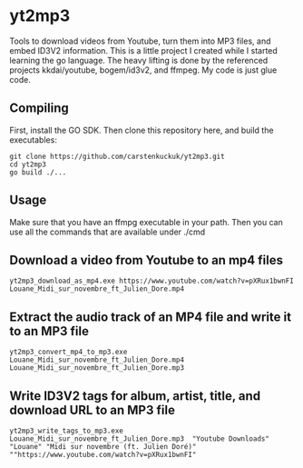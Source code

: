 # yt2mp3
Tools to download videos from Youtube, turn them into MP3 files, and embed ID3V2 information. This is a
little project I created while I started learning the go language. The heavy lifting is done by the
referenced projects kkdai/youtube, bogem/id3v2, and ffmpeg. My code is just glue code.

## Compiling
First, install the GO SDK. Then clone this repository here, and build the executables:
```
git clone https://github.com/carstenkuckuk/yt2mp3.git
cd yt2mp3
go build ./...
```

## Usage
Make sure that you have an ffmpg executable in your path. Then you can use all the commands that are
available under ./cmd

## Download a video from Youtube to an mp4 files
```
yt2mp3_download_as_mp4.exe https://www.youtube.com/watch?v=pXRux1bwnFI Louane_Midi_sur_novembre_ft_Julien_Dore.mp4
```

## Extract the audio track of an MP4 file and write it to an MP3 file
```
yt2mp3_convert_mp4_to_mp3.exe Louane_Midi_sur_novembre_ft_Julien_Dore.mp4 Louane_Midi_sur_novembre_ft_Julien_Dore.mp3 
```

## Write ID3V2 tags for album, artist, title, and download URL to an MP3 file
```
yt2mp3_write_tags_to_mp3.exe Louane_Midi_sur_novembre_ft_Julien_Dore.mp3  "Youtube Downloads" "Louane" "Midi sur novembre (ft. Julien Doré)" ""https://www.youtube.com/watch?v=pXRux1bwnFI"
```

